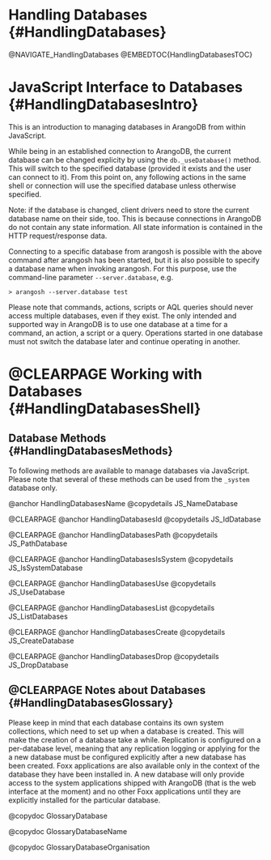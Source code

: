 Handling Databases {#HandlingDatabases}
=======================================

@NAVIGATE_HandlingDatabases
@EMBEDTOC{HandlingDatabasesTOC}

JavaScript Interface to Databases {#HandlingDatabasesIntro}
===========================================================

This is an introduction to managing databases in ArangoDB from within 
JavaScript. 

While being in an established connection to ArangoDB, the current
database can be changed explicity by using the `db._useDatabase()`
method. This will switch to the specified database (provided it
exists and the user can connect to it). From this point on, any
following actions in the same shell or connection will use the
specified database unless otherwise specified.

Note: if the database is changed, client drivers need to store the 
current database name on their side, too. This is because connections
in ArangoDB do not contain any state information. All state information
is contained in the HTTP request/response data.

Connecting to a specific database from arangosh is possible with
the above command after arangosh has been started, but it is also
possible to specify a database name when invoking arangosh. 
For this purpose, use the command-line parameter `--server.database`,
e.g.

    > arangosh --server.database test 

Please note that commands, actions, scripts or AQL queries should never
access multiple databases, even if they exist. The only intended and
supported way in ArangoDB is to use one database at a time for a command,
an action, a script or a query. Operations started in one database must
not switch the database later and continue operating in another.

@CLEARPAGE
Working with Databases {#HandlingDatabasesShell}
================================================

Database Methods {#HandlingDatabasesMethods}
--------------------------------------------

To following methods are available to manage databases via JavaScript.
Please note that several of these methods can be used from the `_system`
database only.

@anchor HandlingDatabasesName
@copydetails JS_NameDatabase

@CLEARPAGE
@anchor HandlingDatabasesId
@copydetails JS_IdDatabase

@CLEARPAGE
@anchor HandlingDatabasesPath
@copydetails JS_PathDatabase

@CLEARPAGE
@anchor HandlingDatabasesIsSystem
@copydetails JS_IsSystemDatabase

@CLEARPAGE
@anchor HandlingDatabasesUse
@copydetails JS_UseDatabase

@CLEARPAGE
@anchor HandlingDatabasesList
@copydetails JS_ListDatabases

@CLEARPAGE
@anchor HandlingDatabasesCreate
@copydetails JS_CreateDatabase

@CLEARPAGE
@anchor HandlingDatabasesDrop
@copydetails JS_DropDatabase

@CLEARPAGE
Notes about Databases {#HandlingDatabasesGlossary}
--------------------------------------------------

Please keep in mind that each database contains its own system collections,
which need to set up when a database is created. This will make the creation
of a database take a while. Replication is configured on a per-database level,
meaning that any replication logging or applying for the a new database must
be configured explicitly after a new database has been created. Foxx applications
are also available only in the context of the database they have been installed 
in. A new database will only provide access to the system applications shipped
with ArangoDB (that is the web interface at the moment) and no other Foxx
applications until they are explicitly installed for the particular database.

@copydoc GlossaryDatabase

@copydoc GlossaryDatabaseName

@copydoc GlossaryDatabaseOrganisation


